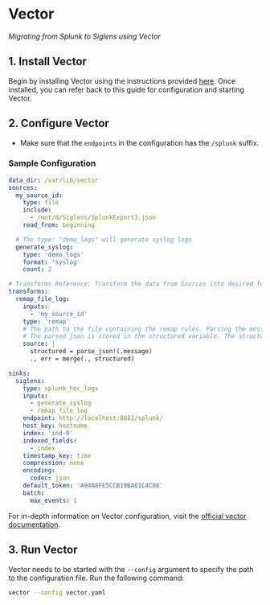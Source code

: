 # Vector

*Migrating from Splunk to Siglens using Vector*

## 1. Install Vector

Begin by installing Vector using the instructions provided [here](../../log-ingestion/vector.md#1-installation). Once installed, you can refer back to this guide for configuration and starting Vector.

## 2. Configure Vector

- Make sure that the `endpoints` in the configuration has the `/splunk` suffix.

###  Sample Configuration

```yaml
data_dir: /var/lib/vector
sources:
  my_source_id:
    type: file
    include:
      - /mnt/d/Siglens/SplunkExport3.json
    read_from: beginning

  # The type: "demo_logs" will generate syslog logs
  generate_syslog:
    type: 'demo_logs'
    format: 'syslog'
    count: 2

# Transforms Reference: Transform the data from Sources into desired format
transforms:
  remap_file_log:
    inputs:
      - 'my_source_id'
    type: 'remap'
    # The path to the file containing the remap rules. Parsing the message which is the data read from the file.
    # The parsed json is stored in the structured variable. The structured variable is merged with the other data/fields.
    source: |
      structured = parse_json!(.message)
      ., err = merge(., structured)

sinks:
  siglens:
    type: splunk_hec_logs
    inputs:
      - generate_syslog
      - remap_file_log
    endpoint: http://localhost:8081/splunk/
    host_key: hostname
    index: 'ind-0'
    indexed_fields:
      - index
    timestamp_key: time
    compression: none
    encoding:
      codec: json
    default_token: 'A94A8FE5CCB19BA61C4C08'
    batch:
      max_events: 1
```
For in-depth information on Vector configuration, visit the [official vector documentation](https://vector.dev/docs/reference/configuration/).


## 3. Run Vector

Vector needs to be started with the `--config` argument to specify the path to the configuration file. Run the following command:

```bash
vector --config vector.yaml